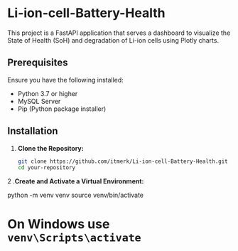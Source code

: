 # Li-ion-cell-Battery-Health

This project is a FastAPI application that serves a dashboard to visualize the State of Health (SoH) and degradation of Li-ion cells using Plotly charts.

## Prerequisites

Ensure you have the following installed:

- Python 3.7 or higher
- MySQL Server
- Pip (Python package installer)

## Installation

1. **Clone the Repository:**

   ```bash
   git clone https://github.com/itmerk/Li-ion-cell-Battery-Health.git
   cd your-repository
   
2 .**Create and Activate a Virtual Environment:**

   python -m venv venv
   source venv/bin/activate  
   
   # On Windows use `venv\Scripts\activate`


